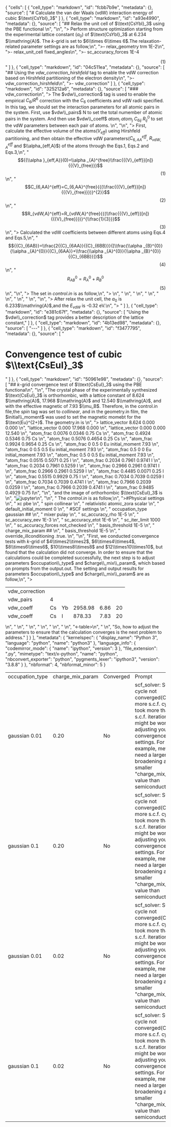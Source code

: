 {
 "cells": [
  {
   "cell_type": "markdown",
   "id": "fcbb7b9e",
   "metadata": {},
   "source": [
    "# Calculate the van der Waals (vdW) interaction energy of cubic $\\text{CsYbI}_3$"
   ]
  },
  {
   "cell_type": "markdown",
   "id": "a93e4990",
   "metadata": {},
   "source": [
    "## Relax the unit cell of $\\text{CsYbI}_3$ using the PBE functional \n",
    "\n",
    "> Perform structure optimization starting from the experimental lattice constant ($a_0$) of $\\text{CsYbI}_3$ at 6.234 $\\mathring{A}$. The *k*-grid is set to $6\\times 6\\times 6$.The relaxation-related parameter settings are as follow,\n",
    ">- relax_geometry trm 1E-2\n",
    ">- relax_unit_cell fixed_angles\n",
    ">- sc_accuracy_forces  1E-4<div style='text-align: right'>(1)</div> "
   ]
  },
  {
   "cell_type": "markdown",
   "id": "04c511ea",
   "metadata": {},
   "source": [
    "## Using the *vdw_correction_hirshfeld* tag to enable the vdW correction based on Hirshfeld partitioning of the electron density\n",
    ">- vdw_correction_hirshfeld\n",
    ">- vdw_correction"
   ]
  },
  {
   "cell_type": "markdown",
   "id": "325212a6",
   "metadata": {},
   "source": [
    "### vdw_correction\n",
    "> The $vdw\\_correction$ tag is used to enable the empirical $C_6$/$R^6$ correction with the $C_6$ coefficients and vdW radii specified. In this tag, we should set the interaction parameters for all atomic pairs in the system. First, use $vdw\\_pairs$ N to set the total numember of atomic pairs in the system. And then use $vdw\\_coeff$ $atom_i$ $atom_j$ $C_{6ij}$ $R_{ij}^0$ to set the vdW parameters between each pair of atoms. \n",
    "\n",
    "> First, calculate the effective volume of the atoms($V_{eff}$) ueing Hirshfeld partitioning, and then obtain the effective vdW parameters($C_{6,AA}^{eff}$, $R^{eff}_{vdW,A}$ and $\\alpha_{eff,A}$) of the atoms through the Eqs.1, Eqs.2 and Eqs.3,\n",
    "$${{\\alpha }_{eff,A}}(0)=\\alpha _{A}^{free}\\frac{{{V}_{eff}}[n]}{{{V}_{free}}}$$<div style='text-align: right'>(1)</div>\n",
    "$$C_{6,AA}^{eff}=C_{6,AA}^{free}{{(\\frac{{{V}_{eff}}[n]}{{{V}_{free}}})}^{2}}$$<div style='text-align: right'>(2)</div>\n",
    "$$R_{vdW,A}^{eff}=R_{vdW,A}^{free}{{(\\frac{{{V}_{eff}}[n]}{{{V}_{free}}})}^{\\frac{1}{3}}}$$<div style='text-align: right'>(3)</div>\n",
    "> Calculated the vdW coefficients between different atoms using Eqs.4 and Eqs.5,\n",
    "$${{C}_{6AB}}=\\frac{2{{C}_{6AA}}{{C}_{6BB}}}{[\\frac{\\alpha _{B}^{0}}{\\alpha _{A}^{0}}{{C}_{6AA}}+\\frac{\\alpha _{A}^{0}}{\\alpha _{B}^{0}}{{C}_{6BB}}]}$$<div style='text-align: right'>(4)</div>\n",
    "$$R_{AB}^{0}=R_{A}^{0}+R_{B}^{0}$$<div style='text-align: right'>(5)</div>\n",
    "\n",
    "> The set in $control.in$ is as follow,\n",
    "> <table width='500' height='100|'>\n",
    "    <tr><td>vdw_correction</td></tr>\n",
    "    <tr><td>vdw_pairs</td><td>4</td></tr>\n",
    "    <tr><td>vdw_coeff</td><td>Cs</td><td>Yb</td><td>2958.98</td><td>6.86</td><td>20</td></tr>\n",
    "    <tr><td>vdw_coeff</td><td>Cs</td><td>I</td><td>878.33</td><td>7.83</td><td>20</td></tr>\n",
    "    <tr><td>vdw_coeff</td><td>Yb</td><td>I</td><td>819.69</td><td>7.33</td><td>20</td></tr>\n",
    "    <tr><td>vdw_coeff</td><td>I</td><td>I</td><td>371.69</td><td>8.29</td><td>20</td></tr>  \n",
    "\n",
    "> After relax the unit cell, the $a_0$ is 6.233$\\mathring{A}$,and the $E_{vdW}$ is -0.32 eV.\n",
    "> "
   ]
  },
  {
   "cell_type": "markdown",
   "id": "e381c67f",
   "metadata": {},
   "source": [
    "Using the $vdw\\_correction$ tag provides a better description of the lattice constant,"
   ]
  },
  {
   "cell_type": "markdown",
   "id": "4b13ed98",
   "metadata": {},
   "source": [
    "---"
   ]
  },
  {
   "cell_type": "markdown",
   "id": "f3477795",
   "metadata": {},
   "source": [
    " <h1 style='font-size: 20 px; color=blue;'>Convengence test of cubic $\\text{CsEuI}_3$</h1>"
   ]
  },
  {
   "cell_type": "markdown",
   "id": "50961e98",
   "metadata": {},
   "source": [
    "## *k*-grid convergence test of $\\text{CsEuI}_3$ using the PBE functional\n",
    "\n",
    "The crystal phase of the experimentally synthesized $\\text{CsEuI}_3$ is orthorhombic, with a lattice constant of 8.624 $\\mathring{A}$, 17.968 $\\mathring{A}$ and 12.540 $\\mathring{A}$, and with the effective magnetic of 7.93 $\\mu_B$. Therefore, in the control.in file,the $spin$ tag was set to $collinear$, and in the geometry.in film, the $initial\\_moment$ was used to set the magnetic momebt for the $\\text{Eu}^{2+}$. The geometry.in is  \n",
    "> lattice_vector  8.624 0.000 0.000  \n",
    "lattice_vector  0.000 17.968 0.000  \n",
    "lattice_vector  0.000 0.000 12.540  \n",
    "atom_frac  0.0076  0.0346  0.75 Cs  \n",
    "atom_frac  0.4924  0.5346  0.75 Cs  \n",
    "atom_frac  0.5076  0.4654  0.25 Cs  \n",
    "atom_frac  0.9924  0.9654  0.25 Cs  \n",
    "atom_frac  0   0.5  0     Eu initial_moment 7.93  \n",
    "atom_frac  0   0.5  0.5   Eu initial_moment 7.93  \n",
    "atom_frac  0.5 0    0     Eu initial_moment 7.93  \n",
    "atom_frac  0.5 0    0.5   Eu initial_moment 7.93  \n",
    "atom_frac  0.0515  0.5071  0.25   I  \n",
    "atom_frac  0.2034  0.7961  0.9741 I  \n",
    "atom_frac  0.2034  0.7961  0.5259 I  \n",
    "atom_frac  0.2966  0.2961  0.9741 I  \n",
    "atom_frac  0.2966  0.2961  0.5259 I  \n",
    "atom_frac  0.4485  0.0071  0.25   I  \n",
    "atom_frac  0.5515  0.9929  0.75   I  \n",
    "atom_frac  0.7034  0.7039  0.0259 I  \n",
    "atom_frac  0.7034  0.7039  0.4741 I  \n",
    "atom_frac  0.7966  0.2039  0.0259 I  \n",
    "atom_frac  0.7966  0.2039  0.4741 I  \n",
    "atom_frac  0.9485  0.4929  0.75   I\n",
    "\n",
    "and the image of orthorhombic $\\text{CsEuI}_3$ is  \n",
    "![jupyter](./CsEuI3)\n",
    "\n",
    " The $control.in$ is as follow,\n",
    ">#Physical settings  \n",
    "  xc                 pbe  \n",
    "  spin               collinear  \n",
    "  relativistic       atomic_zora scalar  \n",
    "  default_initial_moment    0  \n",
    "  #SCF settings  \n",
    "  occupation_type   gaussian ##  \n",
    "  mixer             pulay  \n",
    "  sc_accuracy_rho    1E-5  \n",
    "  sc_accuracy_eev    1E-3  \n",
    "  sc_accuracy_etot   1E-6  \n",
    "  sc_iter_limit      1000  \n",
    "  sc_accuracy_forces  not_checked  \n",
    "  basis_threshold     1E-5  \n",
    "  charge_mix_param      ##  \n",
    "  basis_threshold         1E-5  \n",
    "  override_illconditioning        .true.  \n",
    "\n",
    "First, we conducted convergence tests with $k$-grid of $4\\times2\\times2$, $6\\times4\\times4$, $8\\times6\\times6$, $10\\times8\\times8$ and $12\\times10\\times10$, but found that the calculation did not converge. In order to ensure that the calculations could be completed successfully, the next step is to adjust parameters $occupation\\_type$ and $charge\\_mix\\_param$, which based on prompts from the output.out. The setting and output results for parameters $occupation\\_type$ and $charge\\_mix\\_param$ are as follow,\n",
    "><table >\n",
    "    <tr><td>occupation_type</td><td>charge_mix_param</td><td>Converged</td><td>Prompt</td></tr>\n",
    "    <tr><td>gaussian 0.01</td><td>0.20</td><td>No</td><td>scf_solver: SCF cycle not converged(One or more s.c.f. cycles took more than 50 s.c.f. iterations.It might be worth adjusting your convergence settings. For example, metals need a larger broadening and a smaller \"charge_mix_param\" value than semiconductors.)</td></tr>\n",
    "    <tr><td>gaussian 0.1</td><td>0.20</td><td>No</td><td>scf_solver: SCF cycle not converged(One or more s.c.f. cycles took more than 50 s.c.f. iterations.It might be worth adjusting your convergence settings. For example, metals need a larger broadening and a smaller \"charge_mix_param\" value than semiconductors.)</td></tr>\n",
    "    <tr><td>gaussian 0.01</td><td>0.02</td><td>No</td><td>scf_solver: SCF cycle not converged(One or more s.c.f. cycles took more than 50 s.c.f. iterations.It might be worth adjusting your convergence settings. For example, metals need a larger broadening and a smaller \"charge_mix_param\" value than semiconductors.)</td></tr>\n",
    "    <tr><td>gaussian 0.1</td><td>0.02</td><td>No</td><td>scf_solver: SCF cycle not converged(One or more s.c.f. cycles took more than 50 s.c.f. iterations.It might be worth adjusting your convergence settings. For example, metals need a larger broadening and a smaller \"charge_mix_param\" value than semiconductors.)</td></tr>\n",
    "<-table>\n",
    "    \n",
    "So, how to adjust the parameters to ensure that the calculation converges is the next problem to address."
   ]
  }
 ],
 "metadata": {
  "kernelspec": {
   "display_name": "Python 3",
   "language": "python",
   "name": "python3"
  },
  "language_info": {
   "codemirror_mode": {
    "name": "ipython",
    "version": 3
   },
   "file_extension": ".py",
   "mimetype": "text/x-python",
   "name": "python",
   "nbconvert_exporter": "python",
   "pygments_lexer": "ipython3",
   "version": "3.8.8"
  }
 },
 "nbformat": 4,
 "nbformat_minor": 5
}
